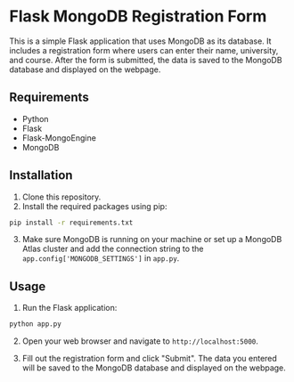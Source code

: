 # Flask MongoDB Registration Form

This is a simple Flask application that uses MongoDB as its database. It includes a registration form where users can enter their name, university, and course. After the form is submitted, the data is saved to the MongoDB database and displayed on the webpage.

## Requirements

- Python
- Flask
- Flask-MongoEngine
- MongoDB

## Installation

1. Clone this repository.
2. Install the required packages using pip:

```bash
pip install -r requirements.txt
```

3. Make sure MongoDB is running on your machine or set up a MongoDB Atlas cluster and add the connection string to the `app.config['MONGODB_SETTINGS']` in `app.py`.

## Usage

1. Run the Flask application:

```bash
python app.py
```

2. Open your web browser and navigate to `http://localhost:5000`.

3. Fill out the registration form and click "Submit". The data you entered will be saved to the MongoDB database and displayed on the webpage.
